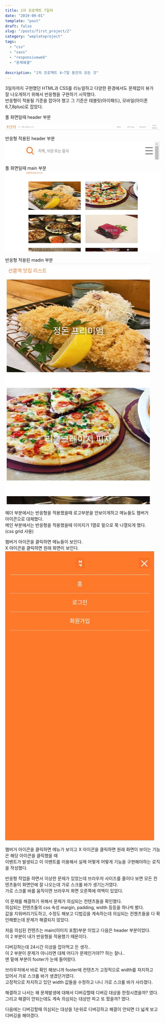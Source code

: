 ```yaml
---
title: 1차 프로젝트 7일차
date: "2019-09-01"
template: "post"
draft: false
slug: "/posts/first_project/2"
category: "weplateproject"
tags:
  - "css"
  - "sass"
  - "responsiveweb"
  - "문제해결"

description: "1차 프로젝트 4~7일 동안의 모든 것"
---
```


3일차까지 구현했던 HTML과 CSS를 리뉴얼하고 다양한 환경에서도 문제없이 뷰가  
잘 나오게하기 위해서 반응형을 구현하기 시작했다.  
반응형이 적용될 기준을 잡아야 했고 그 기준은 태블릿(아이패드), 모바일(아이폰 6,7,8plus)로 잡았다.

풀 화면일때 header 부분

![header1IMG](/media/header1.jpeg)

반응형 적용된 header 부분
![header2IMG](/media/header2.jpeg)

풀 화면일때 main 부분  
![main1IMG](/media/main1.jpeg)

반응형 적용된 madin 부분  
![main2IMG](/media/main2.jpeg)

헤더 부분에서는 반응형을 적용했을때 로고부분을 안보이게하고 메뉴들도 햄버거  
아이콘으로 대체했다.  
메인 부분에서는 반응형을 적용했을때 이미지가 1열로 밑으로 쭉 나열되게 했다.  
(css grid 사용)

햄버거 아이콘을 클릭하면 메뉴들이 보인다.  
X 아이콘을 클릭하면 원래 화면이 보인다.  
![showmenuIMG](/media/showmenu.jpeg)

햄버거 아이콘을 클릭하면 메뉴가 보이고 X 아이콘을 클릭하면 원래 화면이 보이는 기능은 해당 아이콘을 클릭했을 때  
이벤트가 발생되고 이 이벤트를 이용해서 실제 어떻게 어떻게 기능을 구현해야하는 로직을 작성했다.

반응형 작업을 하면서 이상한 문제가 있었는데 브라우저 사이즈를 줄이다 보면 모든 컨텐츠들이 화면안에 잘 나오는데 가로 스크롤 바가 생기는거였다.  
가로 스크롤 바를 움직이면 브라우저 화면 오른쪽에 여백이 있었다.

이 문제를 해결하기 위해서 문제가 의심되는 컨텐츠들을 확인했다.  
의심되는 컨텐츠들의 css 속성 margin, padding, width 등등을 하나씩 봤다.  
값을 지워버리기도하고, 수정도 해보고 디법깅을 계속하는데 의심되는 컨첸츠들을 다 확인해봤는데 문제가 해결되지 않았다.

처음 의심된 컨텐츠는 main(이미지 포함)부분 이었고 다음은 header 부분이었다.  
이 2 부분이 내가 반응형을 적용했기 때문이다.

디버깅하는데 24시간 이상을 잡아먹고 든 생각..  
이 2 부분이 문제가 아니라면 대체 어디가 문제인거야?? 하는 찰나..  
맨 밑에 부분이 footer가 눈에 들어왔다.

브라우저에서 바로 확인 해보니까 footer에 컨텐츠가 고정적으로 width를 차지하고  
있어서 가로 스크롤 바가 생겼던거였다.  
고정적으로 차지하고 있던 width 값들을 수정하고 나니 가로 스크롤 바가 사라졌다.

해결하고 나서는 왜 문제발생에 대해서 디버깅할때 디버깅 대상을 한정시켰을까? 였다.  
그리고 해결이 안되는데도 계속 의심되는 대상만 파고 또 팠을까? 였다.

다음에는 디버깅할때 의심되는 대상을 1순위로 디버깅하고 해결이 안되면 더 넓게 보고 디버깅을 해야겠다.
